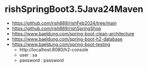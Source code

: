 # rishSpringBoot3.5Java24Maven
* https://github.com/rish889/rishFeb2024/tree/main
* https://github.com/rish889/rishSpringShop
* https://www.baeldung.com/spring-boot-clean-architecture
* https://www.baeldung.com/spring-boot-h2-database
* https://www.baeldung.com/spring-boot-testing
  * http://localhost:8080/h2-console
  * user : sa 
  * password : password
